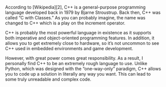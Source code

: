 According to [Wikipedia][2], C++ is a general-purpose programming language developed back in 1979 by Bjarne Stroustrup. Back then, C++ was called “C with Classes.” As you can probably imagine, the name was changed to C++ which is a play on the increment operator.

C++ is probably the most powerful language in existence as it supports both imperative and object-oriented programming features. In addition, it allows you to get extremely close to hardware, so it’s not uncommon to see C++ used in embedded environments and game development.

However, with great power comes great responsibility. As a result, I personally find C++ to be an extremely rough language to use. Unlike Python, which was designed with the “one-way-only” paradigm, C++ allows you to code up a solution in literally any way you want. This can lead to some truly unreadable and complex code.
